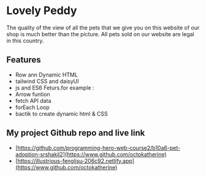 # Lovely Peddy

The quality of the view of all the pets that we give you on this website of our shop is much better than the picture. All pets sold on our website are legal in this country.

## Features

- Row ann Dynamic HTML
- tailwind CSS and daisyUI
- js and ES6 Feturs.for example :
- Arrow funtion
- fetch API data
- forEach Loop
- bactik to create dynamic html & CSS

## My project Github repo and live link

- [https://github.com/programming-hero-web-course2/b10a6-pet-adoption-srshakil2](https://www.github.com/octokatherine)
- [https://illustrious-fenglisu-206c92.netlify.app](https://www.github.com/octokatherine)

